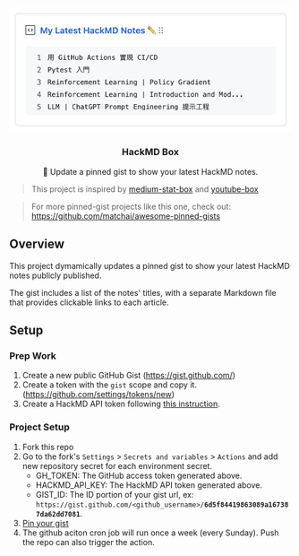 <p align="center">
  <img src="/img/demo.png" width="535">
  <h3 align="center">HackMD Box</h3>
  <p align="center">📝 Update a pinned gist to show your latest HackMD notes.<p>
</p>

> This project is inspired by [medium-stat-box](https://github.com/kylemocode/medium-stat-box) and [youtube-box](https://github.com/SinaKhalili/youtube-box)

> For more pinned-gist projects like this one, check out: https://github.com/matchai/awesome-pinned-gists

## Overview
This project dymamically updates a pinned gist to show your latest HackMD notes publicly published. 

The gist includes a list of the notes' titles, with a separate Markdown file that provides clickable links to each article.

## Setup
### Prep Work
1. Create a new public GitHub Gist (https://gist.github.com/)
2. Create a token with the `gist` scope and copy it. (https://github.com/settings/tokens/new)
3. Create a HackMD API token following [this instruction](https://hackmd.io/@docs/HackMD_API_Book/https%3A%2F%2Fhackmd.io%2F%40hackmd-api%2Fdeveloper-portal).

### Project Setup
1. Fork this repo
2. Go to the fork's `Settings` > `Secrets and variables` > `Actions` and add new repository secret for each environment secret.
    - GH_TOKEN: The GitHub access token generated above.
    - HACKMD_API_KEY: The HackMD API token generated above.
    - GIST_ID: The ID portion of your gist url, ex: `https://gist.github.com/<github_username>/`**`6d5f84419863089a167387da62dd7081`**.
3. [Pin your gist](https://docs.github.com/en/account-and-profile/setting-up-and-managing-your-github-profile/customizing-your-profile/pinning-items-to-your-profile)
4. The github aciton cron job will run once a week (every Sunday). Push the repo can also trigger the action.